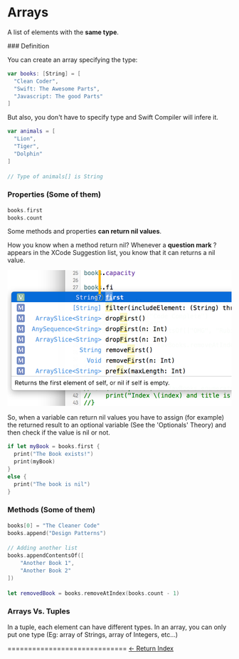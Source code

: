 # Arrays

A list of elements with the **same type**.

### Definition

You can create an array specifying the type:
```Swift
var books: [String] = [
  "Clean Coder",
  "Swift: The Awesome Parts",
  "Javascript: The good Parts"
]
```

But also, you don't have to specify type and Swift Compiler will infere it.

```Swift
var animals = [
  "Lion",
  "Tiger",
  "Dolphin"
]

// Type of animals[] is String
```

### Properties (Some of them)

```Swift
books.first
books.count
```
Some methods and properties **can return nil values**.

How you know when a method return nil? Whenever a **question mark** ? appears in the XCode Suggestion list, you know that it can returns a nil value.

![](/../Assets/Basics/Arrays_optional_methods.png)

So, when a variable can return nil values you have to assign (for example) the returned result to an optional variable (See the 'Optionals' Theory) and then check if the value is nil or not.

```Swift
if let myBook = books.first {
  print("The Book exists!")
  print(myBook)
}
else {
  print("The book is nil")
}
```

### Methods (Some of them)

```Swift
books[0] = "The Cleaner Code"
books.append("Design Patterns")

// Adding another list
books.appendContentsOf([
    "Another Book 1",
    "Another Book 2"
])

let removedBook = books.removeAtIndex(books.count - 1)
```

### Arrays Vs. Tuples

In a tuple, each element can have different types.
In an array, you can only put one type (Eg: array of Strings, array of Integers, etc...)


=============================
[<- Return Index](/README.md)
